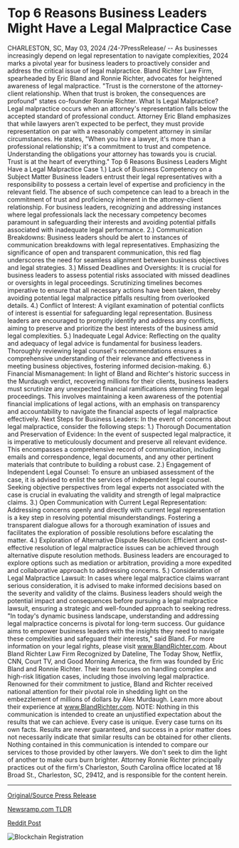 # Top 6 Reasons Business Leaders Might Have a Legal Malpractice Case

CHARLESTON, SC, May 03, 2024 /24-7PressRelease/ -- As businesses increasingly depend on legal representation to navigate complexities, 2024 marks a pivotal year for business leaders to proactively consider and address the critical issue of legal malpractice. Bland Richter Law Firm, spearheaded by Eric Bland and Ronnie Richter, advocates for heightened awareness of legal malpractice. "Trust is the cornerstone of the attorney-client relationship. When that trust is broken, the consequences are profound" states co-founder Ronnie Richter.   What Is Legal Malpractice? Legal malpractice occurs when an attorney's representation falls below the accepted standard of professional conduct. Attorney Eric Bland emphasizes that while lawyers aren't expected to be perfect, they must provide representation on par with a reasonably competent attorney in similar circumstances. He states, "When you hire a lawyer, it's more than a professional relationship; it's a commitment to trust and competence. Understanding the obligations your attorney has towards you is crucial. Trust is at the heart of everything."   Top 6 Reasons Business Leaders Might Have a Legal Malpractice Case  1.) Lack of Business Competency on a Subject Matter  Business leaders entrust their legal representatives with a responsibility to possess a certain level of expertise and proficiency in the relevant field. The absence of such competence can lead to a breach in the commitment of trust and proficiency inherent in the attorney-client relationship. For business leaders, recognizing and addressing instances where legal professionals lack the necessary competency becomes paramount in safeguarding their interests and avoiding potential pitfalls associated with inadequate legal performance.  2.) Communication Breakdowns: Business leaders should be alert to instances of communication breakdowns with legal representatives. Emphasizing the significance of open and transparent communication, this red flag underscores the need for seamless alignment between business objectives and legal strategies.  3.) Missed Deadlines and Oversights: It is crucial for business leaders to assess potential risks associated with missed deadlines or oversights in legal proceedings. Scrutinizing timelines becomes imperative to ensure that all necessary actions have been taken, thereby avoiding potential legal malpractice pitfalls resulting from overlooked details.  4.) Conflict of Interest: A vigilant examination of potential conflicts of interest is essential for safeguarding legal representation. Business leaders are encouraged to promptly identify and address any conflicts, aiming to preserve and prioritize the best interests of the business amid legal complexities.  5.) Inadequate Legal Advice: Reflecting on the quality and adequacy of legal advice is fundamental for business leaders. Thoroughly reviewing legal counsel's recommendations ensures a comprehensive understanding of their relevance and effectiveness in meeting business objectives, fostering informed decision-making.  6.) Financial Mismanagement: In light of Bland and Richter's historic success in the Murdaugh verdict, recovering millions for their clients, business leaders must scrutinize any unexpected financial ramifications stemming from legal proceedings. This involves maintaining a keen awareness of the potential financial implications of legal actions, with an emphasis on transparency and accountability to navigate the financial aspects of legal malpractice effectively.  Next Steps for Business Leaders: In the event of concerns about legal malpractice, consider the following steps:  1.) Thorough Documentation and Preservation of Evidence: In the event of suspected legal malpractice, it is imperative to meticulously document and preserve all relevant evidence. This encompasses a comprehensive record of communication, including emails and correspondence, legal documents, and any other pertinent materials that contribute to building a robust case.  2.) Engagement of Independent Legal Counsel: To ensure an unbiased assessment of the case, it is advised to enlist the services of independent legal counsel. Seeking objective perspectives from legal experts not associated with the case is crucial in evaluating the validity and strength of legal malpractice claims.  3.) Open Communication with Current Legal Representation: Addressing concerns openly and directly with current legal representation is a key step in resolving potential misunderstandings. Fostering a transparent dialogue allows for a thorough examination of issues and facilitates the exploration of possible resolutions before escalating the matter.  4.) Exploration of Alternative Dispute Resolution: Efficient and cost-effective resolution of legal malpractice issues can be achieved through alternative dispute resolution methods. Business leaders are encouraged to explore options such as mediation or arbitration, providing a more expedited and collaborative approach to addressing concerns.  5.) Consideration of Legal Malpractice Lawsuit: In cases where legal malpractice claims warrant serious consideration, it is advised to make informed decisions based on the severity and validity of the claims. Business leaders should weigh the potential impact and consequences before pursuing a legal malpractice lawsuit, ensuring a strategic and well-founded approach to seeking redress.  "In today's dynamic business landscape, understanding and addressing legal malpractice concerns is pivotal for long-term success. Our guidance aims to empower business leaders with the insights they need to navigate these complexities and safeguard their interests," said Bland.  For more information on your legal rights, please visit www.BlandRichter.com.   About Bland Richter Law Firm  Recognized by Dateline, The Today Show, Netflix, CNN, Court TV, and Good Morning America, the firm was founded by Eric Bland and Ronnie Richter. Their team focuses on handling complex and high-risk litigation cases, including those involving legal malpractice. Renowned for their commitment to justice, Bland and Richter received national attention for their pivotal role in shedding light on the embezzlement of millions of dollars by Alex Murdaugh. Learn more about their experience at www.BlandRichter.com.  NOTE: Nothing in this communication is intended to create an unjustified expectation about the results that we can achieve. Every case is unique. Every case turns on its own facts. Results are never guaranteed, and success in a prior matter does not necessarily indicate that similar results can be obtained for other clients. Nothing contained in this communication is intended to compare our services to those provided by other lawyers. We don't seek to dim the light of another to make ours burn brighter. Attorney Ronnie Richter principally practices out of the firm's Charleston, South Carolina office located at 18 Broad St., Charleston, SC, 29412, and is responsible for the content herein. 

---

[Original/Source Press Release](https://www.24-7pressrelease.com/press-release/510614/top-6-reasons-business-leaders-might-have-a-legal-malpractice-case)
                    

[Newsramp.com TLDR](https://newsramp.com/curated-news/bland-richter-law-firm-advocates-for-heightened-awareness-of-legal-malpractice/9b3bce0d5987be05f92a9dbf59599c0c) 

 



[Reddit Post](https://www.reddit.com/r/newsramp/comments/1cj2ijt/bland_richter_law_firm_advocates_for_heightened/) 



![Blockchain Registration](https://cdn.newsramp.app/24-7PressRelease/qrcode/245/3/poemADne.webp)